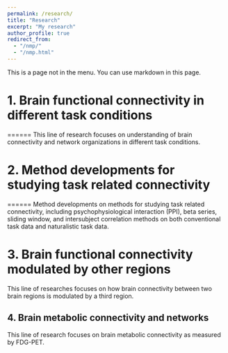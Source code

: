 ```yaml
---
permalink: /research/
title: "Research"
excerpt: "My research"
author_profile: true
redirect_from: 
  - "/nmp/"
  - "/nmp.html"
---
```


This is a page not in the menu. You can use markdown in this page.

# 1. Brain functional connectivity in different task conditions
======
This line of research focuses on understanding of brain connectivity and network organizations in different task conditions.

# 2. Method developments for studying task related connectivity
======
Method developments on methods for studying task related connectivity, including psychophysiological interaction (PPI), beta series, sliding window, and intersubject correlation methods on both conventional task data and naturalistic task data.

# 3. Brain functional connectivity modulated by other regions
This line of researches focuses on how brain connectivity between two brain regions is modulated by a third region.


## 4. Brain metabolic connectivity and networks
This line of research focuses on brain metabolic connectivity as measured by FDG-PET.

